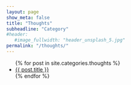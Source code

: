 ```yaml
---
layout: page
show_meta: false
title: "Thoughts"
subheadline: "Category"
#header:
   #image_fullwidth: "header_unsplash_5.jpg"
permalink: "/thoughts/"
---
```

<ul>
    {% for post in site.categories.thoughts %}
    <li><a href="{{ site.url }}{{ site.baseurl }}{{ post.url }}">{{ post.title }}</a></li>
    {% endfor %}
</ul>